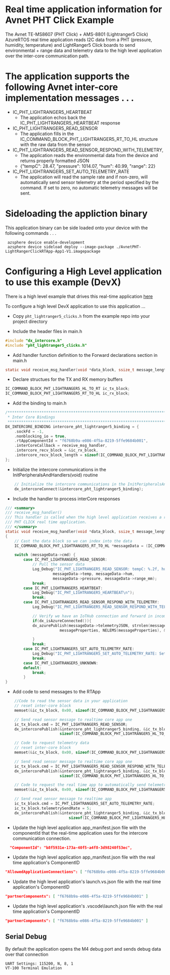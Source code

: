 # Real time application information for Avnet PHT Click Example

The Avnet TE-MS8607 (PHT Click) + AMS-8801 (Lightranger5 Click) AzureRTOS real time application reads I2C data from a PHT (pressure, humidity, temperature) and LightRanger5 Click boards to send environmental + range data and telemetry data to the high level application over the inter-core communication path.
 
# The application supports the following Avnet inter-core implementation messages . . .

* IC_PHT_LIGHTRANGER5_HEARTBEAT 
  * The application echos back the IC_PHT_LIGHTRANGER5_HEARTBEAT response
* IC_PHT_LIGHTRANGER5_READ_SENSOR
  * The application fills in the IC_COMMAND_BLOCK_PHT_LIGHTRANGER5_RT_TO_HL structure with the raw data from the sensor
* IC_PHT_LIGHTRANGER5_READ_SENSOR_RESPOND_WITH_TELEMETRY, 
  * The application reads the environmental data from the device and returns properly formatted JSON
  *  {"tempC": 28.47, "pressure": 1014.07, "hum": 40.99, "range": 22}
* IC_PHT_LIGHTRANGER5_SET_AUTO_TELEMETRY_RATE
  * The application will read the sample rate and if non-zero, will automatically send sensor telemetry at the period specified by the command.  If set to zero, no automatic telemetry messages will be sent. 

# Sideloading the appliction binary

This application binary can be side loaded onto your device with the following commands . . .

     azsphere device enable-development
     azsphere device sideload deploy --image-package ./AvnetPHT-LightRangerClickRTApp-App1-V1.imagepackage

# Configuring a High Level application to use this example (DevX)
There is a high level example that drives this real-time application [here](https://github.com/Avnet/AzureSphereDevX.Examples)

To configure a high level DevX application to use this application ...

* Copy ```pht_lightranger5_clicks.h``` from the example repo into your project directory

* Include the header files in main.h

```c
#include "dx_intercore.h"
#include "pht_lightranger5_clicks.h"
```

* Add handler function definition to the Forward declarations section in main.h
```c
static void receive_msg_handler(void *data_block, ssize_t message_length);
```

* Declare structues for the TX and RX memory buffers
```c
IC_COMMAND_BLOCK_PHT_LIGHTRANGER5_HL_TO_RT ic_tx_block;
IC_COMMAND_BLOCK_PHT_LIGHTRANGER5_RT_TO_HL ic_rx_block;
```

* Add the binding to main.h
```c
/****************************************************************************************
 * Inter Core Bindings
 *****************************************************************************************/
DX_INTERCORE_BINDING intercore_pht_lightranger5_binding = {
    .sockFd = -1,
    .nonblocking_io = true,
    .rtAppComponentId = "f6768b9a-e086-4f5a-8219-5ffe9684b001",
    .interCoreCallback = receive_msg_handler,
    .intercore_recv_block = &ic_rx_block,
    .intercore_recv_block_length = sizeof(IC_COMMAND_BLOCK_PHT_LIGHTRANGER5_RT_TO_HL)
};
```

* Initialize the intercore communications in the InitPeripheralsAndHandlers(void) routine
```c
    // Initialize the intercore communications in the InitPeripheralsAndHandlers(void) routine
    dx_intercoreConnect(&intercore_pht_lightranger5_binding);
```
* Include the handler to process interCore responses
```c
/// <summary>
/// receive_msg_handler()
/// This handler is called when the high level application receives a raw data read response from the 
/// PHT CLICK real time application.
/// </summary>
static void receive_msg_handler(void *data_block, ssize_t message_length)
{
    // Cast the data block so we can index into the data
    IC_COMMAND_BLOCK_PHT_LIGHTRANGER5_RT_TO_HL *messageData = (IC_COMMAND_BLOCK_PHT_LIGHTRANGER5_RT_TO_HL*) data_block;

    switch (messageData->cmd) {
        case IC_PHT_LIGHTRANGER5_READ_SENSOR:
            // Pull the sensor data 
            Log_Debug("IC_PHT_LIGHTRANGER5_READ_SENSOR: tempC: %.2f, hum: %.2f, pressure: %.2f, range: %d \n", 
                     messageData->temp, messageData->hum,
                     messageData->pressure, messageData->range_mm);
            break;
        case IC_PHT_LIGHTRANGER5_HEARTBEAT:
            Log_Debug("IC_PHT_LIGHTRANGER5_HEARTBEAT\n");
            break;
        case IC_PHT_LIGHTRANGER5_READ_SENSOR_RESPOND_WITH_TELEMETRY:
            Log_Debug("IC_PHT_LIGHTRANGER5_READ_SENSOR_RESPOND_WITH_TELEMETRY: %s\n", messageData->telemetryJSON);

            // Verify we have an IoTHub connection and forward in incomming JSON telemetry data
            if(dx_isAzureConnected()){
            dx_azurePublish(messageData->telemetryJSON, strnlen(messageData->telemetryJSON, JSON_STRING_MAX_SIZE), 
                        messageProperties, NELEMS(messageProperties), &contentProperties);

            }
            break;
        case IC_PHT_LIGHTRANGER5_SET_AUTO_TELEMETRY_RATE:
            Log_Debug("IC_PHT_LIGHTRANGER5_SET_AUTO_TELEMETRY_RATE: Set to %d seconds\n", messageData->telemtrySendRate);
            break;
        case IC_PHT_LIGHTRANGER5_UNKNOWN:
        default:
            break;
        }
}
```
* Add code to send messages to the RTApp
```c
    //Code to read the sensor data in your application
    // reset inter-core block
    memset(&ic_tx_block, 0x00, sizeof(IC_COMMAND_BLOCK_PHT_LIGHTRANGER5_HL_TO_RT));

    // Send read sensor message to realtime core app one
    ic_tx_block.cmd = IC_PHT_LIGHTRANGER5_READ_SENSOR;
    dx_intercorePublish(&intercore_pht_lightranger5_binding, &ic_tx_block,
                        sizeof(IC_COMMAND_BLOCK_PHT_LIGHTRANGER5_HL_TO_RT));

    // Code to request telemetry data 
    // reset inter-core block
    memset(&ic_tx_block, 0x00, sizeof(IC_COMMAND_BLOCK_PHT_LIGHTRANGER5_HL_TO_RT));

    // Send read sensor message to realtime core app one
    ic_tx_block.cmd = IC_PHT_LIGHTRANGER5_READ_SENSOR_RESPOND_WITH_TELEMETRY;
    dx_intercorePublish(&intercore_pht_lightranger5_binding, &ic_tx_block,
                        sizeof(IC_COMMAND_BLOCK_PHT_LIGHTRANGER5_HL_TO_RT));

    // Code to request the real time app to automatically send telemetry data every 5 seconds
    memset(&ic_tx_block, 0x00, sizeof(IC_COMMAND_BLOCK_PHT_LIGHTRANGER5_HL_TO_RT));

    // Send read sensor message to realtime app
    ic_tx_block.cmd = IC_PHT_LIGHTRANGER5_SET_AUTO_TELEMETRY_RATE;
    ic_tx_block.telemetrySendRate = 5;
    dx_intercorePublish(&intercore_pht_lightranger5_binding, &ic_tx_block,
                            sizeof(IC_COMMAND_BLOCK_PHT_LIGHTRANGER5_HL_TO_RT));     
```
* Update the high level application app_manifest.json file with the componentId that the real-time application uses for the intercore communication connection.
 ```JSON
   "ComponentId": "b8f5931e-173a-40f5-a4f8-3d98240f53ec",
 ```
* Update the high level application app_manifest.json file with the real time application's ComponentID
 ```JSON
 "AllowedApplicationConnections": [ "f6768b9a-e086-4f5a-8219-5ffe9684b001" ]
 ```
* Update the high level application's launch.vs.json  file with the real time application's ComponentID
 ```JSON
"partnerComponents": [ "f6768b9a-e086-4f5a-8219-5ffe9684b001" ]
```
* Update the high level application's .vscode\launch.json  file with the real time application's ComponentID
 ```JSON
"partnerComponents": [ "f6768b9a-e086-4f5a-8219-5ffe9684b001" ]
 ```

## Serial Debug
By default the application opens the M4 debug port and sends debug data over that connection

    UART Settings: 115200, N, 8, 1
    VT-100 Terminal Emulation
